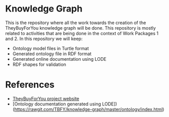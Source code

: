 # Knowledge Graph
This is the repository where all the work towards the creation of the TheyBuyForYou knowledge graph will be done. This repository is mostly related to activities that are being done in the context of Work Packages 1 and 2. In this repository we will keep:

* Ontology model files in Turtle format
* Generated ontology file in RDF format
* Generated online documentation using LODE
* RDF shapes for validation

# References

* [TheyBuyForYou project website](http://theybuyforyou.eu)
* [Ontology documentation generated using LODE])(https://rawgit.com/TBFY/knowledge-graph/master/ontology/index.html)
